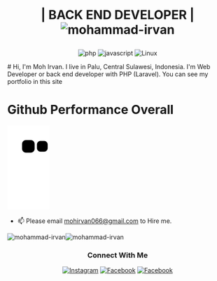 # <p align="center">| BACK END DEVELOPER |  <img src="https://komarev.com/ghpvc/?username=mohammad-irvan&label=Profile%20views&color=0e75b6&style=flat" alt="mohammad-irvan" /> </p>
<p align="center"><img src="https://img.shields.io/badge/PHP-777BB4?style=for-the-badge&logo=php&logoColor=white" height="32px" alt="php">   <img src="https://img.shields.io/badge/JavaScript-323330?style=for-the-badge&logo=javascript&logoColor=F7DF1E" height="32px" alt="javascript">  
<img src="https://img.shields.io/badge/Linux-FCC624?style=for-the-badge&logo=linux&logoColor=black" height="32px" alt="Linux"></p>
# Hi, I'm Moh Irvan. I live in Palu, Central Sulawesi, Indonesia. I'm Web Developer or back end developer with PHP (Laravel). You can see my portfolio in this site


# Github Performance Overall
<!-- refer this: https://dev.to/mishmanners/how-to-enable-github-actions-on-your-profile-readme-for-a-contribution-graph-4l66 -->
![mayankchaudhary26 snake gif](https://github.com/mayankchaudhary26/mayankchaudhary26/blob/output/github-contribution-grid-snake.svg)      
     
- 📫 Please email mohirvan066@gmail.com to Hire me.
<p><img align="left" src="https://github-readme-stats.vercel.app/api/top-langs?username=mohammad-irvan&show_icons=true&locale=en&layout=compact" alt="mohammad-irvan" /></p> <p><img align="rigth" src="https://github-readme-streak-stats.herokuapp.com/?user=mohammad-irvan&" alt="mohammad-irvan" /></p>

<h3 align="center">Connect With Me</h3>
<p align="center">
<a href="https://www.instagram.com/moh_irvan09" target="_blank"><img src="https://img.shields.io/badge/Instagram-%23E4405F.svg?&style=flat-square&logo=instagram&logoColor=white" height="32px" alt="Instagram"></a>
<a href="https://web.facebook.com/uninstaller.user/" target="_blank"><img src="https://img.shields.io/badge/Facebook-1877F2?style=for-the-badge&logo=facebook&logoColor=white" height="32px" alt="Facebook"></a>
<a href="https://github.com/mohammad-irvan" target="_blank"><img src="https://img.shields.io/badge/GitHub-100000?style=for-the-badge&logo=github&logoColor=white" height="32px" alt="Facebook"></a>
     </p>


